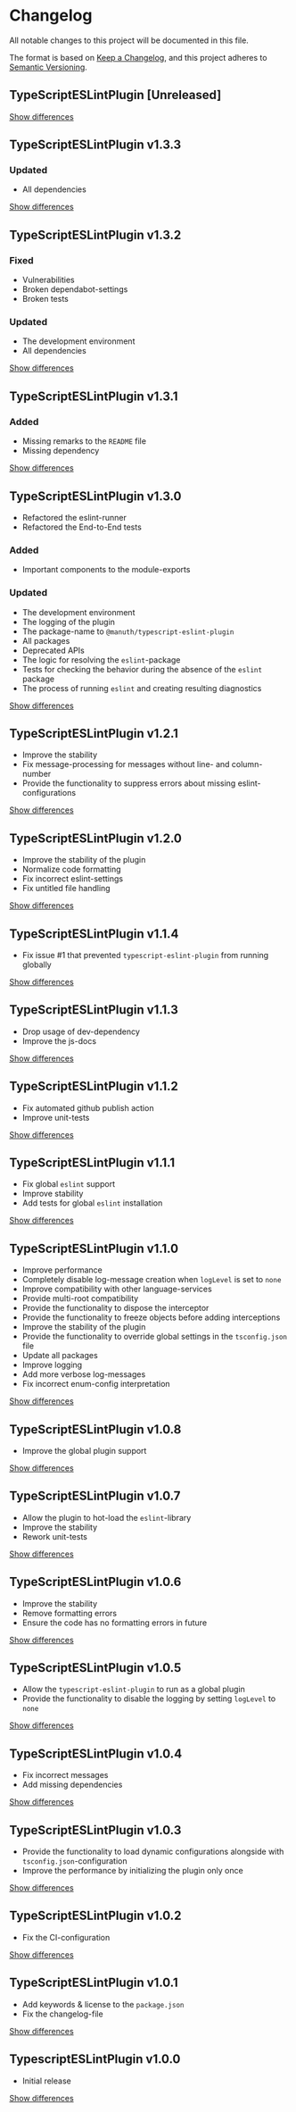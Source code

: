 # Changelog
All notable changes to this project will be documented in this file.

The format is based on [Keep a Changelog](https://keepachangelog.com/en/1.0.0/),
and this project adheres to [Semantic Versioning](https://semver.org/spec/v2.0.0.html).

## TypeScriptESLintPlugin [Unreleased]

[Show differences](https://github.com/manuth/TypeScriptESLintPlugin/compare/v1.3.3...dev)

## TypeScriptESLintPlugin v1.3.3
### Updated
  - All dependencies

[Show differences](https://github.com/manuth/TypeScriptESLintPlugin/compare/v1.3.2...v1.3.3)

## TypeScriptESLintPlugin v1.3.2
### Fixed
  - Vulnerabilities
  - Broken dependabot-settings
  - Broken tests

### Updated
  - The development environment
  - All dependencies

[Show differences](https://github.com/manuth/TypeScriptESLintPlugin/compare/v1.3.1...v1.3.2)

## TypeScriptESLintPlugin v1.3.1
### Added
  - Missing remarks to the `README` file
  - Missing dependency

[Show differences](https://github.com/manuth/TypeScriptESLintPlugin/compare/v1.3.0...v1.3.1)

## TypeScriptESLintPlugin v1.3.0
  - Refactored the eslint-runner
  - Refactored the End-to-End tests

### Added
  - Important components to the module-exports

### Updated
  - The development environment
  - The logging of the plugin
  - The package-name to `@manuth/typescript-eslint-plugin`
  - All packages
  - Deprecated APIs
  - The logic for resolving the `eslint`-package
  - Tests for checking the behavior during the absence of the `eslint` package
  - The process of running `eslint` and creating resulting diagnostics

[Show differences](https://github.com/manuth/TypeScriptESLintPlugin/compare/v1.2.1...v1.3.0)

## TypeScriptESLintPlugin v1.2.1
  - Improve the stability
  - Fix message-processing for messages without line- and column-number
  - Provide the functionality to suppress errors about missing eslint-configurations

[Show differences](https://github.com/manuth/TypeScriptESLintPlugin/compare/v1.2.0...v1.2.1)

## TypeScriptESLintPlugin v1.2.0
  - Improve the stability of the plugin
  - Normalize code formatting
  - Fix incorrect eslint-settings
  - Fix untitled file handling

[Show differences](https://github.com/manuth/TypeScriptESLintPlugin/compare/v1.1.4...v1.2.0)

## TypeScriptESLintPlugin v1.1.4
  - Fix issue #1 that prevented `typescript-eslint-plugin` from running globally

[Show differences](https://github.com/manuth/TypeScriptESLintPlugin/compare/v1.1.3..v1.1.4)

## TypeScriptESLintPlugin v1.1.3
  - Drop usage of dev-dependency
  - Improve the js-docs

[Show differences](https://github.com/manuth/TypeScriptESLintPlugin/compare/v1.1.2..v1.1.3)

## TypeScriptESLintPlugin v1.1.2
  - Fix automated github publish action
  - Improve unit-tests

[Show differences](https://github.com/manuth/TypeScriptESLintPlugin/compare/v1.1.1..v1.1.2)

## TypeScriptESLintPlugin v1.1.1
  - Fix global `eslint` support
  - Improve stability
  - Add tests for global `eslint` installation

[Show differences](https://github.com/manuth/TypeScriptESLintPlugin/compare/v1.1.0..v1.1.1)

## TypeScriptESLintPlugin v1.1.0
  - Improve performance
  - Completely disable log-message creation when `logLevel` is set to `none`
  - Improve compatibility with other language-services
  - Provide multi-root compatibility
  - Provide the functionality to dispose the interceptor
  - Provide the functionality to freeze objects before adding interceptions
  - Improve the stability of the plugin
  - Provide the functionality to override global settings in the `tsconfig.json` file
  - Update all packages
  - Improve logging
  - Add more verbose log-messages
  - Fix incorrect enum-config interpretation

[Show differences](https://github.com/manuth/TypeScriptESLintPlugin/compare/v1.0.8..v1.1.0)

## TypeScriptESLintPlugin v1.0.8
  - Improve the global plugin support

[Show differences](https://github.com/manuth/TypeScriptESLintPlugin/compare/v1.0.7..v1.0.8)

## TypeScriptESLintPlugin v1.0.7
  - Allow the plugin to hot-load the `eslint`-library
  - Improve the stability
  - Rework unit-tests

[Show differences](https://github.com/manuth/TypeScriptESLintPlugin/compare/v1.0.6..v1.0.7)

## TypeScriptESLintPlugin v1.0.6
  - Improve the stability
  - Remove formatting errors
  - Ensure the code has no formatting errors in future

[Show differences](https://github.com/manuth/TypeScriptESLintPlugin/compare/v1.0.5..v1.0.6)

## TypeScriptESLintPlugin v1.0.5
  - Allow the `typescript-eslint-plugin` to run as a global plugin
  - Provide the functionality to disable the logging by setting `logLevel` to `none`

[Show differences](https://github.com/manuth/TypeScriptESLintPlugin/compare/v1.0.4..v1.0.5)

## TypeScriptESLintPlugin v1.0.4
  - Fix incorrect messages
  - Add missing dependencies

[Show differences](https://github.com/manuth/TypeScriptESLintPlugin/compare/v1.0.3..v1.0.4)

## TypeScriptESLintPlugin v1.0.3
  - Provide the functionality to load dynamic configurations alongside with `tsconfig.json`-configuration
  - Improve the performance by initializing the plugin only once

[Show differences](https://github.com/manuth/TypeScriptESLintPlugin/compare/v1.0.2...v1.0.3)

## TypeScriptESLintPlugin v1.0.2
  - Fix the CI-configuration

[Show differences](https://github.com/manuth/TypeScriptESLintPlugin/compare/v1.0.1...v1.0.2)

## TypeScriptESLintPlugin v1.0.1
  - Add keywords & license to the `package.json`
  - Fix the changelog-file

[Show differences](https://github.com/manuth/TypeScriptESLintPlugin/compare/v1.0.0...v1.0.1)

## TypescriptESLintPlugin v1.0.0
  - Initial release

[Show differences](https://github.com/manuth/TypeScriptESLintPlugin/compare/b0a4a4e4b8b14da1a9990f30c263c31456dfe6e9...v1.0.0)